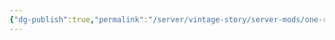 ```yaml
---
{"dg-publish":true,"permalink":"/server/vintage-story/server-mods/one-roof/","tags":["vs-outdated"]}
---
```


